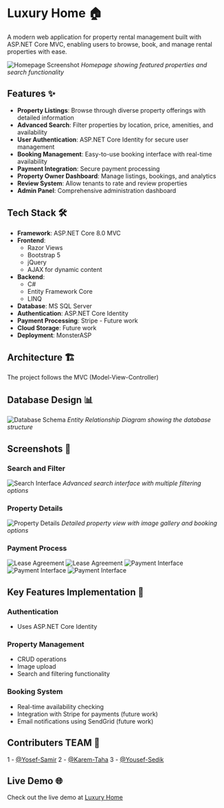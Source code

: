 # Luxury Home 🏠

A modern web application for property rental management built with ASP.NET Core MVC, enabling users to browse, book, and manage rental properties with ease.

![Homepage Screenshot](/wwwroot/images/README/homepage.png)
*Homepage showing featured properties and search functionality*

## Features ✨

- **Property Listings**: Browse through diverse property offerings with detailed information
- **Advanced Search**: Filter properties by location, price, amenities, and availability
- **User Authentication**: ASP.NET Core Identity for secure user management
- **Booking Management**: Easy-to-use booking interface with real-time availability
- **Payment Integration**: Secure payment processing
- **Property Owner Dashboard**: Manage listings, bookings, and analytics
- **Review System**: Allow tenants to rate and review properties
- **Admin Panel**: Comprehensive administration dashboard

## Tech Stack 🛠️

- **Framework**: ASP.NET Core 8.0 MVC
- **Frontend**: 
  - Razor Views
  - Bootstrap 5
  - jQuery
  - AJAX for dynamic content
- **Backend**:
  - C#
  - Entity Framework Core
  - LINQ
- **Database**: MS SQL Server
- **Authentication**: ASP.NET Core Identity
- **Payment Processing**: Stripe - Future work
- **Cloud Storage**: Future work
- **Deployment**: MonsterASP

## Architecture 🏗️

The project follows the MVC (Model-View-Controller)

## Database Design 📊

![Database Schema](/wwwroot/images/README/database.jpg)
*Entity Relationship Diagram showing the database structure*

## Screenshots 📸

### Search and Filter
![Search Interface](/wwwroot/images/README/search.jpg)
*Advanced search interface with multiple filtering options*

### Property Details
![Property Details](/wwwroot/images/README/details.jpg)
*Detailed property view with image gallery and booking options*

### Payment Process
![Lease Agreement](/wwwroot/images/README/lease.jpg)
![Lease Agreement](/wwwroot/images/README/lease2.jpg)
![Payment Interface](/wwwroot/images/README/payment.jpg)
![Payment Interface](/wwwroot/images/README/payment2.jpg)
![Payment Interface](/wwwroot/images/README/payment3.jpg)


## Key Features Implementation 🔧

### Authentication
- Uses ASP.NET Core Identity

### Property Management
- CRUD operations
- Image upload
- Search and filtering functionality

### Booking System
- Real-time availability checking
- Integration with Stripe for payments (future work)
- Email notifications using SendGrid (future work)



## Contributers TEAM 🤝
1 - [@Yosef-Samir](https://github.com/yosefsamir)
2 - [@Karem-Taha](https://github.com/kareemtaha3)
3 - [@Yousef-Sedik](https://github.com/YousefSedik)


## Live Demo 🌐
Check out the live demo at [Luxury Home](https://depi-real-estate.runasp.net/)